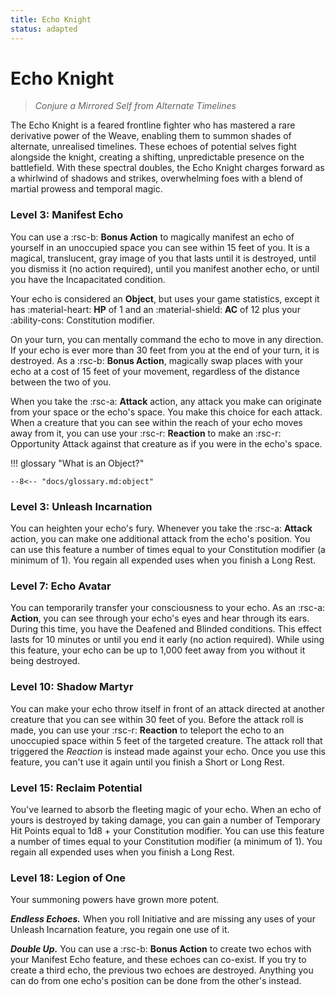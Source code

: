 ```yaml
---
title: Echo Knight
status: adapted
---
```


# Echo Knight

> *Conjure a Mirrored Self from Alternate Timelines*

The Echo Knight is a feared frontline fighter who has mastered a rare derivative power of the Weave, enabling them to summon shades of alternate, unrealised timelines. These echoes of potential selves fight alongside the knight, creating a shifting, unpredictable presence on the battlefield. With these spectral doubles, the Echo Knight charges forward as a whirlwind of shadows and strikes, overwhelming foes with a blend of martial prowess and temporal magic.

### Level 3: Manifest Echo

You can use a :rsc-b: **Bonus Action** to magically manifest an echo of yourself in an unoccupied space you can see within 15 feet of you. It is a magical, translucent, gray image of you that lasts until it is destroyed, until you dismiss it (no action required), until you manifest another echo, or until you have the Incapacitated condition.

Your echo is considered an **Object**, but uses your game statistics, except it has :material-heart: **HP** of 1 and an :material-shield: **AC** of 12 plus your :ability-cons: Constitution modifier.

On your turn, you can mentally command the echo to move in any direction. If your echo is ever more than 30 feet from you at the end of your turn, it is destroyed. As a :rsc-b: **Bonus Action**, magically swap places with your echo at a cost of 15 feet of your movement, regardless of the distance between the two of you.

When you take the :rsc-a: **Attack** action, any attack you make can originate from your space or the echo's space. You make this choice for each attack. When a creature that you can see within the reach of your echo moves away from it, you can use your :rsc-r: **Reaction** to make an :rsc-r: Opportunity Attack against that creature as if you were in the echo's space.

!!! glossary "What is an Object?"

    --8<-- "docs/glossary.md:object"


### Level 3: Unleash Incarnation

You can heighten your echo's fury. Whenever you take the :rsc-a: **Attack** action, you can make one additional attack from the echo's position. You can use this feature a number of times equal to your Constitution modifier (a minimum of 1). You regain all expended uses when you finish a Long Rest.

### Level 7: Echo Avatar

You can temporarily transfer your consciousness to your echo. As an :rsc-a: **Action**, you can see through your echo's eyes and hear through its ears. During this time, you have the Deafened and Blinded conditions. This effect lasts for 10 minutes or until you end it early (no action required). While using this feature, your echo can be up to 1,000 feet away from you without it being destroyed.

### Level 10: Shadow Martyr

You can make your echo throw itself in front of an attack directed at another creature that you can see within 30 feet of you. Before the attack roll is made, you can use your :rsc-r: **Reaction** to teleport the echo to an unoccupied space within 5 feet of the targeted creature. The attack roll that triggered the *Reaction* is instead made against your echo. Once you use this feature, you can't use it again until you finish a Short or Long Rest.

### Level 15: Reclaim Potential

You've learned to absorb the fleeting magic of your echo. When an echo of yours is destroyed by taking damage, you can gain a number of Temporary Hit Points equal to 1d8 + your Constitution modifier. You can use this feature a number of times equal to your Constitution modifier (a minimum of 1). You regain all expended uses when you finish a Long Rest.

### Level 18: Legion of One

Your summoning powers have grown more potent.

***Endless Echoes.*** When you roll Initiative and are missing any uses of your Unleash Incarnation feature, you regain one use of it.

***Double Up.*** You can use a :rsc-b: **Bonus Action** to create two echos with your Manifest Echo feature, and these echoes can co-exist. If you try to create a third echo, the previous two echoes are destroyed. Anything you can do from one echo's position can be done from the other's instead.
